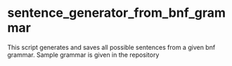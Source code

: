 # sentence_generator_from_bnf_grammar
This script generates and saves all possible sentences from a given bnf grammar. Sample grammar is given in the repository 
